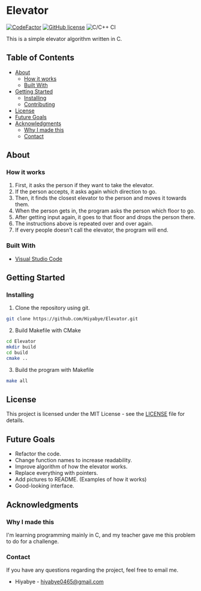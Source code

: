 <!-- Title of Project -->
Elevator
========

<!-- Some badges giving the reader a summary of the project -->
[![CodeFactor](https://www.codefactor.io/repository/github/hiyabye/elevator/badge)](https://www.codefactor.io/repository/github/hiyabye/elevator)
[![GitHub license](https://img.shields.io/github/license/Hiyabye/Elevator)](https://github.com/Hiyabye/Elevator/blob/master/LICENSE)
![C/C++ CI](https://github.com/Hiyabye/Elevator/workflows/C/C++%20CI/badge.svg?branch=master)

<!-- Simple description of the project -->
This is a simple elevator algorithm written in C.

<!-- This part gives the reader a faster way to find information -->
## Table of Contents
* [About](#about)
  * [How it works](#how-it-works)
  * [Built With](#built-with)
* [Getting Started](#getting-started)
  * [Installing](#installing)
  * [Contributing](#contributing)
* [License](#license)
* [Future Goals](#future-goals)
* [Acknowledgments](#acknowledgments)
  * [Why I made this](#why-i-made-this)
  * [Contact](#contact)

<!-- This section explains characteristics of the project -->
## About
<!-- Information about the project -->
### How it works
1. First, it asks the person if they want to take the elevator.
2. If the person accepts, it asks again which direction to go.
3. Then, it finds the closest elevator to the person and moves it towards them.
4. When the person gets in, the program asks the person which floor to go.
5. After getting input again, it goes to that floor and drops the person there.
6. The instructions above is repeated over and over again.
7. If every people doesn't call the elevator, the program will end.

<!-- Framework of the project -->
### Built With
* [Visual Studio Code](https://code.visualstudio.com/)

<!-- This section explains how to install the project -->
## Getting Started
### Installing
<!-- Short sentence about the what OS can this be installed -->
1. Clone the repository using git.
```sh
git clone https://github.com/Hiyabye/Elevator.git
```
2. Build Makefile with CMake
```sh
cd Elevator
mkdir build
cd build
cmake ..
```
3. Build the program with Makefile
```sh
make all
```

<!-- This section is about the license of the project -->
## License
This project is licensed under the MIT License - see the [LICENSE](LICENSE) file for details.

<!-- This section explains the ultimate goal for the project -->
## Future Goals
* Refactor the code.
* Change function names to increase readability.
* Improve algorithm of how the elevator works.
* Replace everything with pointers.
* Add pictures to README. (Examples of how it works)
* Good-looking interface.

<!-- This section explains stuff the reader should better know -->
## Acknowledgments
<!-- The motivation of making this -->
### Why I made this
I'm learning programming mainly in C, and my teacher gave me this problem to do for a challenge.

<!-- If you don't need this remove it -->
### Contact
If you have any questions regarding the project, feel free to email me.

* Hiyabye - hiyabye0465@gmail.com

